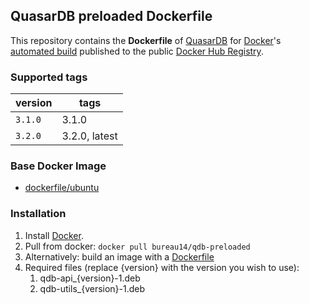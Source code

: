 ## QuasarDB preloaded Dockerfile

This repository contains the **Dockerfile** of [QuasarDB](http://www.quasardb.net/) for [Docker](https://www.docker.com/)'s [automated build](https://registry.hub.docker.com/u/bureau14/qdb/) published to the public [Docker Hub Registry](https://registry.hub.docker.com/).

### Supported tags

|version|tags|
|---|---|
|`3.1.0`|	3.1.0|
|`3.2.0`|	3.2.0,	latest|


### Base Docker Image

* [dockerfile/ubuntu](http://dockerfile.github.io/#/ubuntu)

### Installation

1. Install [Docker](https://www.docker.com/).
1. Pull from docker: `docker pull bureau14/qdb-preloaded`
1. Alternatively: build an image with a [Dockerfile](https://hub.docker.com/r/bureau14/qdb-preloaded/~/dockerfile/)
1. Required files (replace {version} with the version you wish to use):
	1. qdb-api_{version}-1.deb
	1. qdb-utils_{version}-1.deb

